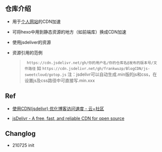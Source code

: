 ## 仓库介绍

- 用于[个人网站](https://frankwuzp.github.io)的CDN加速

- 可将hexo中用到静态资源的地方（如前端库）换成CDN加速

- 使用jsdeliver的资源

- 资源引用的范例

  > ` https://cdn.jsdelivr.net/gh/你的用户名/你的仓库名@发布的版本号/文件路径`
  > 如 `https://cdn.jsdelivr.net/gh/frankwuzp/BlogCDN/js-sweetcloud/gotop.js`
  > 注：jsdelivr可以自动生成.min版的js和css，在设置js及css路径中可直接写.min.xxx



## Ref

- [使用CDN(jsdelivr) 优化博客访问速度 - 云+社区](https://cloud.tencent.com/developer/article/1584223)

- [jsDelivr - A free, fast, and reliable CDN for open source](https://www.jsdelivr.com/?docs=gh)



## Changlog

- 210725 init
